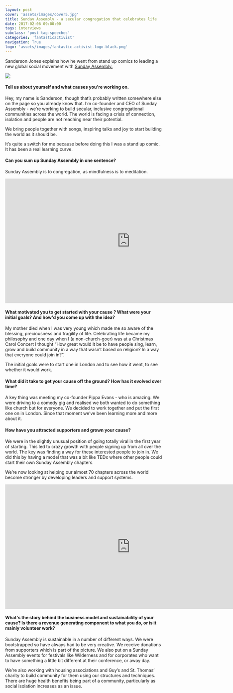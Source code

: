 ```yaml
---
layout: post
cover: 'assets/images/cover5.jpg'
title: Sunday Assembly - a secular congregation that celebrates life
date: 2017-02-06 09:00:00
tags: interviews
subclass: 'post tag-speeches'
categories: 'fantasticactivist'
navigation: True
logo: 'assets/images/fantastic-activist-logo-black.png'
---
```



<p>Sanderson Jones explains how he went from stand up comics to leading a new global social movement with <a href="http://www.sundayassembly.com/">Sunday Assembly.</a></p>

<img src="https://static.standard.co.uk/s3fs-public/thumbnails/image/2013/10/31/16/sunnn.jpg">

<h4>Tell us about yourself and what causes you're working on.</h4>

<p>Hey, my name is Sanderson, though that’s probably written somewhere else on the page so you already know that. I’m co-founder and CEO of Sunday Assembly - we’re working to build secular, inclusive congregational communities across the world. The world is facing a crisis of connection, isolation and people are not reaching near their potential. 

<p>We bring people together with songs, inspiring talks and joy to start building the world as it should be.</p>

<p>It’s quite a switch for me because before doing this I was a stand up comic. It has been a real learning curve.</p>

<h4>Can you sum up Sunday Assembly in one sentence?</h4>

<p>Sunday Assembly is to congregation, as mindfulness is to meditation.</p>

<iframe width="800" height="400" src="https://www.youtube.com/embed/9U-2spgpI7Q?rel=0&amp;showinfo=0" frameborder="0" allowfullscreen></iframe>

<h4>What motivated you to get started with your cause ? What were your initial goals? And how'd you come up with the idea?</h4>

<p>My mother died when I was very young which made me so aware of the blessing, preciousness and fragility of life. Celebrating life became my philosophy and one day when I (a non-church-goer) was at a Christmas Carol Concert I thought “How great would it be to have people sing, learn, grow and build community in a way that wasn’t based on religion? In a way that everyone could join in?”.</p>

<p>The initial goals were to start one in London and to see how it went, to see whether it would work.</p>

<h4>What did it take to get your cause off the ground? How has it evolved over time?</h4>

<p>A key thing was meeting my co-founder Pippa Evans - who is amazing. We were driving to a comedy gig and realised we both wanted to do something like church but for everyone. We decided to work together and put the first one on in London. Since that moment we’ve been learning more and more about it.</p>

<h4>How have you attracted supporters and grown your cause?</h4>

<p>We were in the slightly unusual position of going totally viral in the first year of starting. This led to crazy growth with people signing up from all over the world. The key was finding a way for these interested people to join in. We did this by having a model that was a bit like TEDx where other people could start their own Sunday Assembly chapters.</p>

<p>We’re now looking at helping our almost 70 chapters across the world become stronger by developing leaders and support systems.</p>

<iframe width="800" height="400" src="https://www.youtube.com/embed/TeM2VL-uBhA?rel=0&amp;showinfo=0" frameborder="0" allowfullscreen></iframe>

<h4>What's the story behind the business model and sustainability of your cause? Is there a revenue generating component to what you do, or is it mainly volunteer work?</h4>

<p>Sunday Assembly is sustainable in a number of different ways. We were bootstrapped so have always had to be very creative. We receive donations from supporters which is part of the picture. We also put on a Sunday Assembly events for festivals like Wilderness and for corporates who want to have something a little bit different at their conference, or away day.</p>

<p>We’re also working with housing associations and Guy’s and St. Thomas’ charity to build community for them using our structures and techniques. There are huge health benefits being part of a community, particularly as social isolation increases as an issue.</p>

&nbsp;
